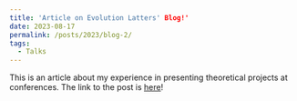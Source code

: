 ```yaml
---
title: 'Article on Evolution Latters' Blog!'
date: 2023-08-17
permalink: /posts/2023/blog-2/
tags:
  - Talks
---
```


This is an article about my experience in presenting theoretical projects at conferences. The link to the post is [here](https://evolutionletters.net/presenting-our-recent-paper-at-the-european-meeting-for-phd-students-in-evolutionary-biology-empseb-28/)!

